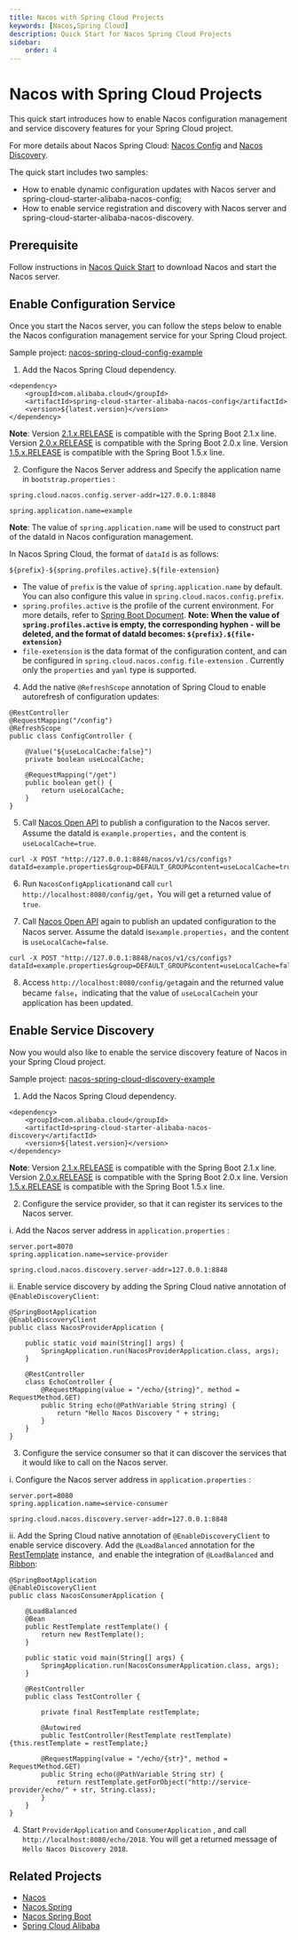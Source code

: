 ```yaml
---
title: Nacos with Spring Cloud Projects
keywords: [Nacos,Spring Cloud]
description: Quick Start for Nacos Spring Cloud Projects
sidebar:
    order: 4
---
```


# Nacos with Spring Cloud Projects

This quick start introduces how to enable Nacos configuration management and service discovery features for your Spring Cloud project.

For more details about Nacos Spring Cloud: [Nacos Config](https://github.com/spring-cloud-incubator/spring-cloud-alibaba/blob/master/spring-cloud-alibaba-docs/src/main/asciidoc/nacos-config.adoc) and [Nacos Discovery](https://github.com/spring-cloud-incubator/spring-cloud-alibaba/blob/master/spring-cloud-alibaba-docs/src/main/asciidoc/nacos-discovery.adoc).

The quick start includes two samples:

* How to enable dynamic configuration updates with Nacos server and spring-cloud-starter-alibaba-nacos-config;
* How to enable service registration and discovery with Nacos server and spring-cloud-starter-alibaba-nacos-discovery.

## Prerequisite

Follow instructions in [Nacos Quick Start](../quickstart/quick-start.md) to download Nacos and start the Nacos server.

## Enable Configuration Service

Once you start the Nacos server, you can follow the steps below to enable the Nacos configuration management service for your Spring Cloud project. 

Sample project: [nacos-spring-cloud-config-example](https://github.com/nacos-group/nacos-examples/tree/master/nacos-spring-cloud-example/nacos-spring-cloud-config-example)

1. Add the Nacos Spring Cloud dependency.

```
<dependency>
    <groupId>com.alibaba.cloud</groupId>
    <artifactId>spring-cloud-starter-alibaba-nacos-config</artifactId>
    <version>${latest.version}</version>
</dependency>
```

**Note**: Version [2.1.x.RELEASE](https://mvnrepository.com/artifact/com.alibaba.cloud/spring-cloud-starter-alibaba-nacos-config) is compatible with the Spring Boot 2.1.x line. Version [2.0.x.RELEASE](https://mvnrepository.com/artifact/com.alibaba.cloud/spring-cloud-starter-alibaba-nacos-config) is compatible with the Spring Boot 2.0.x line. Version [1.5.x.RELEASE](https://mvnrepository.com/artifact/com.alibaba.cloud/spring-cloud-starter-alibaba-nacos-config) is compatible with the Spring Boot 1.5.x line.

2. Configure the Nacos Server address and Specify the application name in `bootstrap.properties` :

```
spring.cloud.nacos.config.server-addr=127.0.0.1:8848

spring.application.name=example
```

**Note**: The value of `spring.application.name` will be used to construct part of the dataId in Nacos configuration management.

In Nacos Spring Cloud, the format of `dataId` is as follows:

```plain
${prefix}-${spring.profiles.active}.${file-extension}
```

* The value of `prefix` is the value of `spring.application.name` by default. You can also configure this value in `spring.cloud.nacos.config.prefix`.
* `spring.profiles.active` is the profile of the current environment. For more details, refer to [Spring Boot Document](https://docs.spring.io/spring-boot/docs/current/reference/html/boot-features-profiles.html#boot-features-profiles).
    **Note: When the value of `spring.profiles.active` is empty, the corresponding hyphen `-` will be deleted, and the format of dataId becomes: `${prefix}.${file-extension}`**
* `file-exetension` is the data format of the configuration content, and can be configured in `spring.cloud.nacos.config.file-extension` . Currently only the `properties` and `yaml` type is supported.

4. Add the native `@RefreshScope` annotation of Spring Cloud to enable autorefresh of configuration updates:

```
@RestController
@RequestMapping("/config")
@RefreshScope
public class ConfigController {

    @Value("${useLocalCache:false}")
    private boolean useLocalCache;

    @RequestMapping("/get")
    public boolean get() {
        return useLocalCache;
    }
}
```


5. Call [Nacos Open API](../guide/user/open-api.md) to publish a configuration to the Nacos server. Assume the dataId is `example.properties`，and the content is `useLocalCache=true`.

```
curl -X POST "http://127.0.0.1:8848/nacos/v1/cs/configs?dataId=example.properties&group=DEFAULT_GROUP&content=useLocalCache=true"
```

6. Run `NacosConfigApplication`and call  `curl http://localhost:8080/config/get`，You will get a returned value of `true`.

7. Call [Nacos Open API](../guide/user/open-api.md) again to publish an updated configuration to the Nacos server. Assume the dataId is`example.properties`，and the content is `useLocalCache=false`.

```
curl -X POST "http://127.0.0.1:8848/nacos/v1/cs/configs?dataId=example.properties&group=DEFAULT_GROUP&content=useLocalCache=false"
```

8. Access `http://localhost:8080/config/get`again and the returned value became `false`，indicating that the value of `useLocalCache`in your application has been updated.

## Enable Service Discovery

Now you would also like to enable the service discovery feature of Nacos in your Spring Cloud project. 

Sample project: [nacos-spring-cloud-discovery-example](https://github.com/nacos-group/nacos-examples/tree/master/nacos-spring-cloud-example/nacos-spring-cloud-discovery-example)

1. Add the Nacos Spring Cloud dependency.

```
<dependency>
    <groupId>com.alibaba.cloud</groupId>
    <artifactId>spring-cloud-starter-alibaba-nacos-discovery</artifactId>
    <version>${latest.version}</version>
</dependency>
```

**Note**: Version [2.1.x.RELEASE](https://mvnrepository.com/artifact/com.alibaba.cloud/spring-cloud-starter-alibaba-nacos-discovery) is compatible with the Spring Boot 2.1.x line. Version [2.0.x.RELEASE](https://mvnrepository.com/artifact/com.alibaba.cloud/spring-cloud-starter-alibaba-nacos-discovery) is compatible with the Spring Boot 2.0.x line. Version [1.5.x.RELEASE](https://mvnrepository.com/artifact/com.alibaba.cloud/spring-cloud-starter-alibaba-nacos-discovery) is compatible with the Spring Boot 1.5.x line.

2. Configure the service provider, so that it can register its services to the Nacos server.

 i. Add the Nacos server address in `application.properties` :

```
server.port=8070
spring.application.name=service-provider

spring.cloud.nacos.discovery.server-addr=127.0.0.1:8848
```

ii. Enable service discovery by adding the Spring Cloud native annotation of `@EnableDiscoveryClient`:

```
@SpringBootApplication
@EnableDiscoveryClient
public class NacosProviderApplication {

	public static void main(String[] args) {
		SpringApplication.run(NacosProviderApplication.class, args);
	}

	@RestController
	class EchoController {
		@RequestMapping(value = "/echo/{string}", method = RequestMethod.GET)
		public String echo(@PathVariable String string) {
			return "Hello Nacos Discovery " + string;
		}
	}
}
```


3. Configure the service consumer so that it can discover the services that it would like to call on the Nacos server.

i. Configure the Nacos server address in `application.properties` :

```
server.port=8080
spring.application.name=service-consumer

spring.cloud.nacos.discovery.server-addr=127.0.0.1:8848
```

ii. Add the Spring Cloud native annotation of `@EnableDiscoveryClient`  to enable service discovery. Add the `@LoadBalanced` annotation for the [RestTemplate](https://docs.spring.io/spring-boot/docs/current/reference/html/boot-features-resttemplate.html) instance,  and enable the integration of `@LoadBalanced` and [Ribbon](https://cloud.spring.io/spring-cloud-netflix/multi/multi_spring-cloud-ribbon.html):

```
@SpringBootApplication
@EnableDiscoveryClient
public class NacosConsumerApplication {

    @LoadBalanced
    @Bean
    public RestTemplate restTemplate() {
        return new RestTemplate();
    }

    public static void main(String[] args) {
        SpringApplication.run(NacosConsumerApplication.class, args);
    }

    @RestController
    public class TestController {

        private final RestTemplate restTemplate;

        @Autowired
        public TestController(RestTemplate restTemplate) {this.restTemplate = restTemplate;}

        @RequestMapping(value = "/echo/{str}", method = RequestMethod.GET)
        public String echo(@PathVariable String str) {
            return restTemplate.getForObject("http://service-provider/echo/" + str, String.class);
        }
    }
}
```


4. Start `ProviderApplication` and `ConsumerApplication` , and call `http://localhost:8080/echo/2018`. You will get a returned message of `Hello Nacos Discovery 2018`.

## Related Projects

* [Nacos](https://github.com/alibaba/nacos)
* [Nacos Spring](https://github.com/nacos-group/nacos-spring-project)
* [Nacos Spring Boot](https://github.com/nacos-group/nacos-spring-boot-project)
* [Spring Cloud Alibaba](https://github.com/alibaba/spring-cloud-alibaba)
